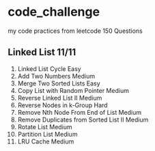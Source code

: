 # code_challenge
my code practices from leetcode
150 Questions 

Linked List 11/11
--------------------------------------------
1. Linked List Cycle Easy
2. Add Two Numbers Medium
3. Merge Two Sorted Lists Easy
4. Copy List with Random Pointer Medium
5. Reverse Linked List II Medium
6. Reverse Nodes in k-Group Hard
7. Remove Nth Node From End of List Medium
8. Remove Duplicates from Sorted List II Medium
9. Rotate List Medium
10. Partition List Medium
11. LRU Cache Medium
